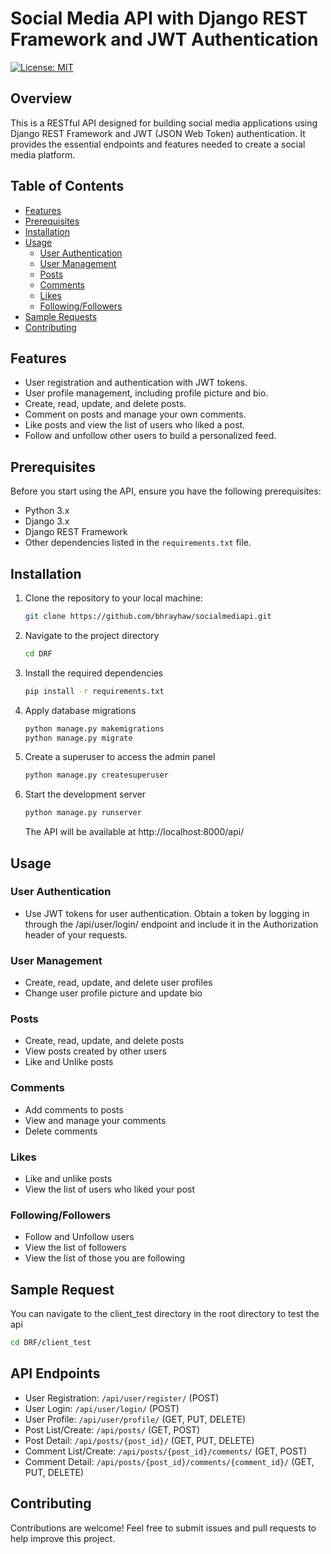 # Social Media API with Django REST Framework and JWT Authentication

[![License: MIT](https://img.shields.io/badge/License-MIT-yellow.svg)](https://opensource.org/licenses/MIT)

## Overview

This is a RESTful API designed for building social media applications using Django REST Framework and JWT (JSON Web Token) authentication. It provides the essential endpoints and features needed to create a social media platform.

## Table of Contents

- [Features](#features)
- [Prerequisites](#prerequisites)
- [Installation](#installation)
- [Usage](#usage)
  - [User Authentication](#user-authentication)
  - [User Management](#user-management)
  - [Posts](#posts)
  - [Comments](#comments)
  - [Likes](#likes)
  - [Following/Followers](#followingfollowers)
- [Sample Requests](#sample-requests)
- [Contributing](#contributing)

## Features

- User registration and authentication with JWT tokens.
- User profile management, including profile picture and bio.
- Create, read, update, and delete posts.
- Comment on posts and manage your own comments.
- Like posts and view the list of users who liked a post.
- Follow and unfollow other users to build a personalized feed.

## Prerequisites

Before you start using the API, ensure you have the following prerequisites:

- Python 3.x
- Django 3.x
- Django REST Framework
- Other dependencies listed in the `requirements.txt` file.

## Installation

1. Clone the repository to your local machine:

   ```bash
   git clone https://github.com/bhrayhaw/socialmediapi.git
   ```

2. Navigate to the project directory
   ```bash
   cd DRF
   ```
3. Install the required dependencies
   ```bash
   pip install -r requirements.txt
   ```
4. Apply database migrations
   ```bash
   python manage.py makemigrations
   python manage.py migrate
   ```
5. Create a superuser to access the admin panel
   ```bash
   python manage.py createsuperuser
   ```
6. Start the development server
   ```bash
   python manage.py runserver
   ```
   The API will be available at http://localhost:8000/api/

## Usage

### User Authentication

- Use JWT tokens for user authentication. Obtain a token by logging in through the /api/user/login/ endpoint and include it in the Authorization header of your requests.

### User Management

- Create, read, update, and delete user profiles
- Change user profile picture and update bio

### Posts

- Create, read, update, and delete posts
- View posts created by other users
- Like and Unlike posts

### Comments

- Add comments to posts
- View and manage your comments
- Delete comments

### Likes

- Like and unlike posts
- View the list of users who liked your post

### Following/Followers

- Follow and Unfollow users
- View the list of followers
- View the list of those you are following

## Sample Request

You can navigate to the client_test directory in the root directory to test the api

```bash
cd DRF/client_test
```

## API Endpoints

- User Registration: `/api/user/register/` (POST)
- User Login: `/api/user/login/` (POST)
- User Profile: `/api/user/profile/` (GET, PUT, DELETE)
- Post List/Create: `/api/posts/` (GET, POST)
- Post Detail: `/api/posts/{post_id}/` (GET, PUT, DELETE)
- Comment List/Create: `/api/posts/{post_id}/comments/` (GET, POST)
- Comment Detail: `/api/posts/{post_id}/comments/{comment_id}/` (GET, PUT, DELETE)

## Contributing

Contributions are welcome! Feel free to submit issues and pull requests to help improve this project.
